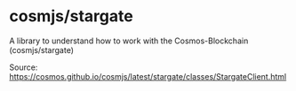 # cosmjs/stargate

A library to understand how to work with the Cosmos-Blockchain (cosmjs/stargate)

Source:
https://cosmos.github.io/cosmjs/latest/stargate/classes/StargateClient.html
